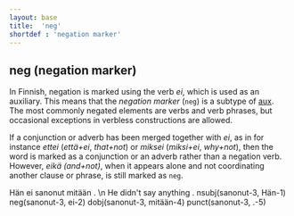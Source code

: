 ```yaml
---
layout: base
title:  'neg'
shortdef : 'negation marker'
---
```


## neg (negation marker)

In Finnish, negation is marked using the verb *ei*, which is used as an auxiliary. This means that the *negation marker* (`neg`) is a subtype of <a href="http://universaldependencies.github.io/docs/fi/aux.html">aux</a>. The most commonly negated elements are verbs and verb phrases, but occasional exceptions in verbless constructions are allowed.

If a conjunction or adverb has been merged together with *ei*, as in for instance *ettei* (*että+ei*, *that+not*) or *miksei* (*miksi+ei*, *why+not*), then the word is marked as a conjunction or an adverb rather than a negation verb. However, *eikä (and+not)*, when it appears alone and not coordinating another clause or phrase, is still marked as `neg`.


<!-- fname:neg.pdf -->
<div class="sd-parse">
Hän ei sanonut mitään . \n He didn't say anything .
nsubj(sanonut-3, Hän-1)
neg(sanonut-3, ei-2)
dobj(sanonut-3, mitään-4)
punct(sanonut-3, .-5)
</div>


